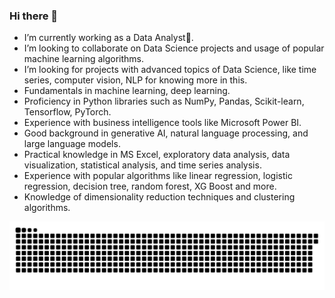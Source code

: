 ### Hi there 👋
* I’m currently working as a Data Analyst🏢.
* I’m looking to collaborate on Data Science projects and usage of popular machine learning algorithms.
* I’m looking for projects with advanced topics of Data Science, like time series, computer vision, NLP for knowing more in this.
* Fundamentals in machine learning, deep learning.
* Proficiency in Python libraries such as NumPy, Pandas, Scikit-learn, Tensorflow, PyTorch.
* Experience with business intelligence tools like Microsoft Power BI.
* Good background in generative AI, natural language processing, and large language models.
* Practical knowledge in MS Excel, exploratory data analysis, data visualization, statistical analysis, and time series analysis.
* Experience with popular algorithms like linear regression, logistic regression, decision tree, random forest, XG Boost and more.
* Knowledge of dimensionality reduction techniques and clustering algorithms.

![Snake animation](https://github.com/Hardik22AG/Hardik22AG/blob/output/github-contribution-grid-snake-dark.svg)
